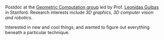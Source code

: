 Postdoc at the <a href='https://geometry.stanford.edu/'>Geometric Computation group</a> led by Prof. <a href='https://profiles.stanford.edu/leonidas-guibas'>Leonidas Guibas</a> in Stanford. Research interests include <i>3D graphics, 3D computer vision and robotics</i>. 

Interested in new and cool things, and wanted to figure out everything beneath a particular technique.